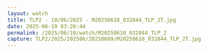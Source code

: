 ```yaml
---
layout: watch
title: TLP2 - 10/06/2025 - M20250610_032844_TLP_2T.jpg
date: 2025-06-10 03:28:44
permalink: /2025/06/10/watch/M20250610_032844_TLP_2
capture: TLP2/2025/202506/20250609/M20250610_032844_TLP_2T.jpg
---
```


